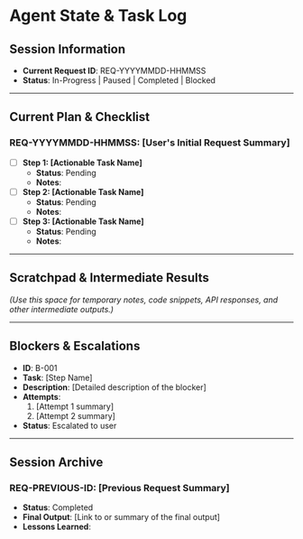 # Agent State & Task Log

## Session Information

- **Current Request ID**: REQ-YYYYMMDD-HHMMSS
- **Status**: In-Progress | Paused | Completed | Blocked

---

## Current Plan & Checklist

### REQ-YYYYMMDD-HHMMSS: [User's Initial Request Summary]

-   [ ] **Step 1: [Actionable Task Name]**
    -   **Status**: Pending
    -   **Notes**:
-   [ ] **Step 2: [Actionable Task Name]**
    -   **Status**: Pending
    -   **Notes**:
-   [ ] **Step 3: [Actionable Task Name]**
    -   **Status**: Pending
    -   **Notes**:

---

## Scratchpad & Intermediate Results

*(Use this space for temporary notes, code snippets, API responses, and other intermediate outputs.)*

---

## Blockers & Escalations

- **ID**: B-001
- **Task**: [Step Name]
- **Description**: [Detailed description of the blocker]
- **Attempts**:
    1.  [Attempt 1 summary]
    2.  [Attempt 2 summary]
- **Status**: Escalated to user

---

## Session Archive

### REQ-PREVIOUS-ID: [Previous Request Summary]

-   **Status**: Completed
-   **Final Output**: [Link to or summary of the final output]
-   **Lessons Learned**:
